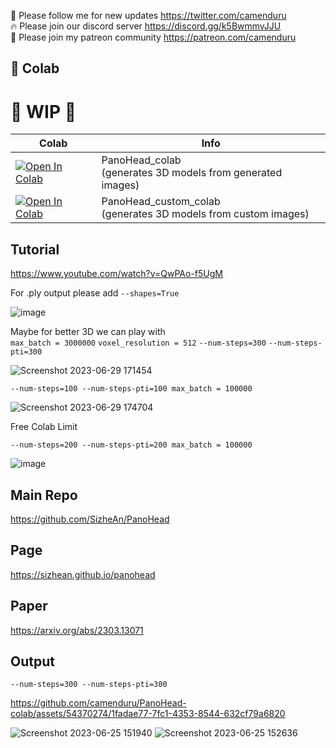🐣 Please follow me for new updates https://twitter.com/camenduru <br />
🔥 Please join our discord server https://discord.gg/k5BwmmvJJU <br />
🥳 Please join my patreon community https://patreon.com/camenduru <br />

## 🦒 Colab

# 🚦 WIP 🚦

| Colab | Info
| --- | --- |
[![Open In Colab](https://colab.research.google.com/assets/colab-badge.svg)](https://colab.research.google.com/github/camenduru/PanoHead-colab/blob/main/PanoHead_colab.ipynb) | PanoHead_colab <br /> (generates 3D models from generated images)
[![Open In Colab](https://colab.research.google.com/assets/colab-badge.svg)](https://colab.research.google.com/github/camenduru/PanoHead-colab/blob/main/PanoHead_custom_colab.ipynb) | PanoHead_custom_colab <br /> (generates 3D models from custom images) 

## Tutorial
https://www.youtube.com/watch?v=QwPAo-f5UgM

For .ply output please add `--shapes=True`

![image](https://github.com/camenduru/PanoHead-colab/assets/54370274/2798d86c-fa44-486e-9779-661c1726a92b)

Maybe for better 3D we can play with  <br /> `max_batch = 3000000` `voxel_resolution = 512` `--num-steps=300` `--num-steps-pti=300`

![Screenshot 2023-06-29 171454](https://github.com/camenduru/PanoHead-colab/assets/54370274/f6c66a94-017d-48b1-8da1-46e9eb4c08fe)

```--num-steps=100 --num-steps-pti=100 max_batch = 100000```

![Screenshot 2023-06-29 174704](https://github.com/camenduru/PanoHead-colab/assets/54370274/5a1fbcda-374c-4778-9f4c-e12e1b169b8d)

Free Colab Limit 

```--num-steps=200 --num-steps-pti=200 max_batch = 100000```

![image](https://github.com/camenduru/PanoHead-colab/assets/54370274/07d7a5f9-5355-419a-bdd2-666554a5e8b4)


## Main Repo
https://github.com/SizheAn/PanoHead

## Page
https://sizhean.github.io/panohead

## Paper
https://arxiv.org/abs/2303.13071

## Output
```--num-steps=300 --num-steps-pti=300```

https://github.com/camenduru/PanoHead-colab/assets/54370274/1fadae77-7fc1-4353-8544-632cf79a6820

![Screenshot 2023-06-25 151940](https://github.com/camenduru/PanoHead-colab/assets/54370274/0f85615b-05e6-4f9a-9e5b-62738b3d175d)
![Screenshot 2023-06-25 152636](https://github.com/camenduru/PanoHead-colab/assets/54370274/5001c0de-2c49-4a27-bf22-844585942b10)
